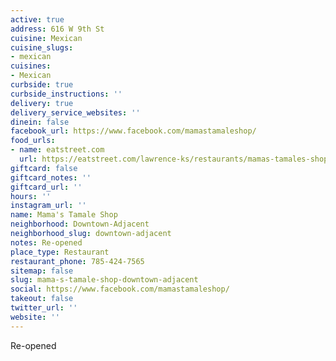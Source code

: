 ```yaml
---
active: true
address: 616 W 9th St
cuisine: Mexican
cuisine_slugs:
- mexican
cuisines:
- Mexican
curbside: true
curbside_instructions: ''
delivery: true
delivery_service_websites: ''
dinein: false
facebook_url: https://www.facebook.com/mamastamaleshop/
food_urls:
- name: eatstreet.com
  url: https://eatstreet.com/lawrence-ks/restaurants/mamas-tamales-shop
giftcard: false
giftcard_notes: ''
giftcard_url: ''
hours: ''
instagram_url: ''
name: Mama's Tamale Shop
neighborhood: Downtown-Adjacent
neighborhood_slug: downtown-adjacent
notes: Re-opened
place_type: Restaurant
restaurant_phone: 785-424-7565
sitemap: false
slug: mama-s-tamale-shop-downtown-adjacent
social: https://www.facebook.com/mamastamaleshop/
takeout: false
twitter_url: ''
website: ''
---
```


Re-opened